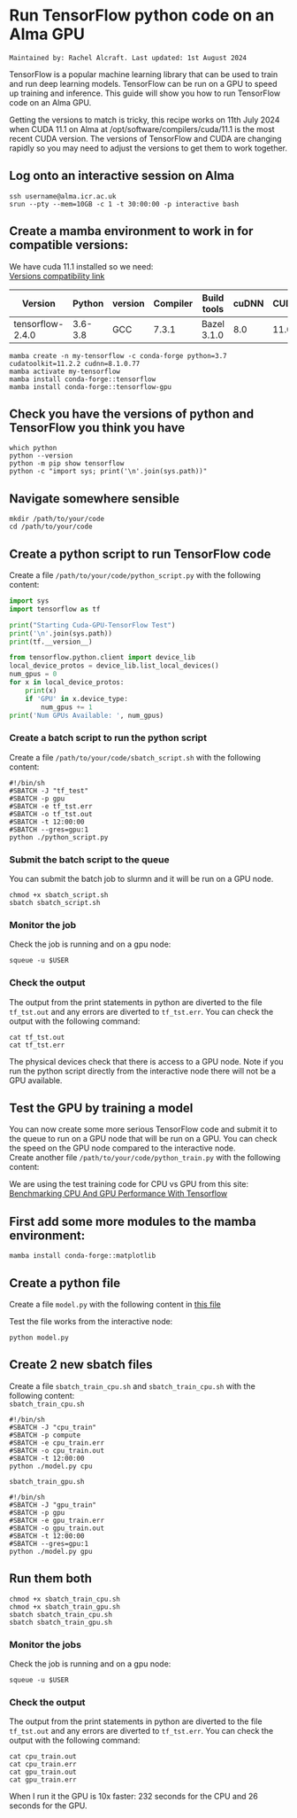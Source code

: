 # Run TensorFlow python code on an Alma GPU
`Maintained by: Rachel Alcraft. Last updated: 1st August 2024`

TensorFlow is a popular machine learning library that can be used to train and run deep learning models. TensorFlow can be run on a GPU to speed up training and inference. This guide will show you how to run TensorFlow code on an Alma GPU.

Getting the versions to match is tricky, this recipe works on 11th July 2024 when CUDA 11.1 on Alma at /opt/software/compilers/cuda/11.1 is the most recent CUDA version.  The versions of TensorFlow and CUDA are changing rapidly so you may need to adjust the versions to get them to work together.

## Log onto an interactive session on Alma

```shell
ssh username@alma.icr.ac.uk
srun --pty --mem=10GB -c 1 -t 30:00:00 -p interactive bash
```

## Create a mamba environment to work in for compatible versions:
We have cuda 11.1 installed so we need:  
[Versions compatibility link](https://www.tensorflow.org/install/source#gpu)  

| Version | Python | version | Compiler | Build tools | cuDNN | CUDA |  
| ------- | ------ | ------- | -------- | ----------- | ----- | ---- |  
| tensorflow-2.4.0 | 3.6-3.8 | GCC | 7.3.1 | Bazel 3.1.0 | 8.0 | 11.0 |  

```shell
mamba create -n my-tensorflow -c conda-forge python=3.7 cudatoolkit=11.2.2 cudnn=8.1.0.77
mamba activate my-tensorflow
mamba install conda-forge::tensorflow
mamba install conda-forge::tensorflow-gpu
```

## Check you have the versions of python and TensorFlow you think you have
```shell
which python
python --version
python -m pip show tensorflow
python -c "import sys; print('\n'.join(sys.path))"
```

## Navigate somewhere sensible
```shell
mkdir /path/to/your/code
cd /path/to/your/code
```

## Create a python script to run TensorFlow code
Create a file `/path/to/your/code/python_script.py` with the following content:
```python
import sys
import tensorflow as tf

print("Starting Cuda-GPU-TensorFlow Test")
print('\n'.join(sys.path))
print(tf.__version__)

from tensorflow.python.client import device_lib
local_device_protos = device_lib.list_local_devices()
num_gpus = 0
for x in local_device_protos:    
    print(x)
    if 'GPU' in x.device_type:
        num_gpus += 1
print('Num GPUs Available: ', num_gpus)
```

### Create a batch script to run the python script
Create a file `/path/to/your/code/sbatch_script.sh` with the following content:
```shell
#!/bin/sh
#SBATCH -J "tf_test"
#SBATCH -p gpu
#SBATCH -e tf_tst.err
#SBATCH -o tf_tst.out
#SBATCH -t 12:00:00
#SBATCH --gres=gpu:1
python ./python_script.py
```

### Submit the batch script to the queue
You can submit the batch job to slurmn and it will be run on a GPU node.
```shell
chmod +x sbatch_script.sh
sbatch sbatch_script.sh
```

### Monitor the job
Check the job is running and on a gpu node:
```shell
squeue -u $USER
```
### Check the output
The output from the print statements in python are diverted to the file `tf_tst.out` and any errors are diverted to `tf_tst.err`. You can check the output with the following command:
```shell
cat tf_tst.out
cat tf_tst.err
```
The physical devices check that there is access to a GPU node. Note if you run the python script directly from the interactive node there will not be a GPU available.

## Test the GPU by training a model
You can now create some more serious TensorFlow code and submit it to the queue to run on a GPU node that will be run on a GPU. You can check the speed on the GPU node compared to the interactive node.  
Create another file `/path/to/your/code/python_train.py` with the following content:

We are using the test training code for CPU vs GPU from this site: [Benchmarking CPU And GPU Performance With Tensorflow](https://www.analyticsvidhya.com/blog/2021/11/benchmarking-cpu-and-gpu-performance-with-tensorflow/)

## First add some more modules to the mamba environment:
```shell
mamba install conda-forge::matplotlib
```

## Create a python file
Create a file `model.py` with the following content in [this file](model.md)  

Test the file works from the interactive node:
```shell
python model.py
```

## Create 2 new sbatch files
Create a file `sbatch_train_cpu.sh` and `sbatch_train_cpu.sh` with the following content:  
`sbatch_train_cpu.sh`  
```shell
#!/bin/sh
#SBATCH -J "cpu_train"
#SBATCH -p compute
#SBATCH -e cpu_train.err
#SBATCH -o cpu_train.out
#SBATCH -t 12:00:00
python ./model.py cpu
```
`sbatch_train_gpu.sh`  
```shell
#!/bin/sh
#SBATCH -J "gpu_train"
#SBATCH -p gpu
#SBATCH -e gpu_train.err
#SBATCH -o gpu_train.out
#SBATCH -t 12:00:00
#SBATCH --gres=gpu:1
python ./model.py gpu
```
## Run them both
```shell
chmod +x sbatch_train_cpu.sh
chmod +x sbatch_train_gpu.sh
sbatch sbatch_train_cpu.sh
sbatch sbatch_train_gpu.sh
```
### Monitor the jobs
Check the job is running and on a gpu node:
```shell
squeue -u $USER
```
### Check the output
The output from the print statements in python are diverted to the file `tf_tst.out` and any errors are diverted to `tf_tst.err`. You can check the output with the following command:
```shell
cat cpu_train.out
cat cpu_train.err
cat gpu_train.out
cat gpu_train.err
```
When I run it the GPU is 10x faster: 232 seconds for the CPU and 26 seconds for the GPU.










